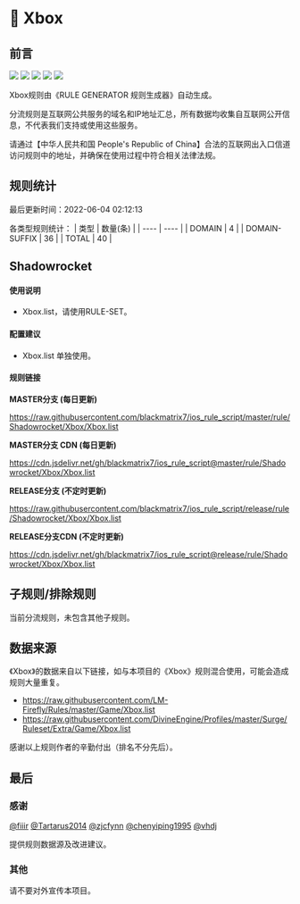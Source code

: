 # 🧸 Xbox

## 前言

![](https://shields.io/badge/-移除重复规则-ff69b4) ![](https://shields.io/badge/-DOMAIN与DOMAIN--SUFFIX合并-green) ![](https://shields.io/badge/-DOMAIN--SUFFIX间合并-critical) ![](https://shields.io/badge/-DOMAIN--SUFFIX与DOMAIN--KEYWORD合并-blue) ![](https://shields.io/badge/-IP--CIDR(6)合并-blueviolet) 

Xbox规则由《RULE GENERATOR 规则生成器》自动生成。

分流规则是互联网公共服务的域名和IP地址汇总，所有数据均收集自互联网公开信息，不代表我们支持或使用这些服务。

请通过【中华人民共和国 People's Republic of China】合法的互联网出入口信道访问规则中的地址，并确保在使用过程中符合相关法律法规。

## 规则统计

最后更新时间：2022-06-04 02:12:13

各类型规则统计：
| 类型 | 数量(条)  | 
| ---- | ----  |
| DOMAIN | 4  | 
| DOMAIN-SUFFIX | 36  | 
| TOTAL | 40  | 


## Shadowrocket 

#### 使用说明
- Xbox.list，请使用RULE-SET。

#### 配置建议
- Xbox.list 单独使用。

#### 规则链接
**MASTER分支 (每日更新)**

https://raw.githubusercontent.com/blackmatrix7/ios_rule_script/master/rule/Shadowrocket/Xbox/Xbox.list

**MASTER分支 CDN (每日更新)**

https://cdn.jsdelivr.net/gh/blackmatrix7/ios_rule_script@master/rule/Shadowrocket/Xbox/Xbox.list

**RELEASE分支 (不定时更新)**

https://raw.githubusercontent.com/blackmatrix7/ios_rule_script/release/rule/Shadowrocket/Xbox/Xbox.list

**RELEASE分支CDN (不定时更新)**

https://cdn.jsdelivr.net/gh/blackmatrix7/ios_rule_script@release/rule/Shadowrocket/Xbox/Xbox.list

## 子规则/排除规则


当前分流规则，未包含其他子规则。

## 数据来源

《Xbox》的数据来自以下链接，如与本项目的《Xbox》规则混合使用，可能会造成规则大量重复。

- https://raw.githubusercontent.com/LM-Firefly/Rules/master/Game/Xbox.list
- https://raw.githubusercontent.com/DivineEngine/Profiles/master/Surge/Ruleset/Extra/Game/Xbox.list


感谢以上规则作者的辛勤付出（排名不分先后）。

## 最后

### 感谢

[@fiiir](https://github.com/fiiir) [@Tartarus2014](https://github.com/Tartarus2014) [@zjcfynn](https://github.com/zjcfynn) [@chenyiping1995](https://github.com/chenyiping1995) [@vhdj](https://github.com/vhdj)

提供规则数据源及改进建议。

### 其他

请不要对外宣传本项目。